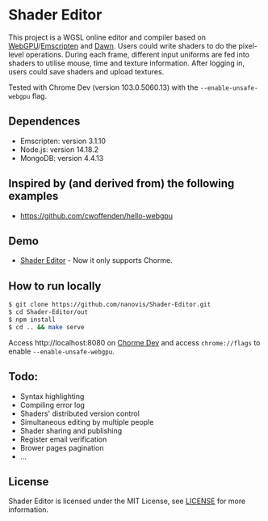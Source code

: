 # Shader Editor
This project is a WGSL online editor and compiler based on [WebGPU](https://gpuweb.github.io/gpuweb/)/[Emscripten](https://emscripten.org/) and [Dawn](https://dawn.googlesource.com/dawn). Users could write shaders to do the pixel-level operations. During each frame, different input uniforms are fed into shaders to utilise mouse, time and texture information. After logging in, users could save shaders and upload textures.

Tested with Chrome Dev (version 103.0.5060.13) with the `--enable-unsafe-webgpu` flag.

## Dependences
- Emscripten: version 3.1.10
- Node.js: version 14.18.2
- MongoDB: version 4.4.13

## Inspired by (and derived from) the following examples
- https://github.com/cwoffenden/hello-webgpu

## Demo
- [Shader Editor](https://shadereditor.kaust.edu.sa/) - Now it only supports Chorme.
## How to run locally
```sh
$ git clone https://github.com/nanovis/Shader-Editor.git
$ cd Shader-Editor/out
$ npm install
$ cd .. && make serve
```
Access http://localhost:8080 on [Chorme Dev](https://www.google.com/chrome/dev/) and access `chrome://flags` to enable `--enable-unsafe-webgpu`.
## Todo:
- Syntax highlighting
- Compiling error log
- Shaders' distributed version control
- Simultaneous editing by multiple people
- Shader sharing and publishing
- Register email verification
- Brower pages pagination 
- ...
## License
Shader Editor is licensed under the MIT License, see [LICENSE](https://github.com/nanovis/Shader-Editor/blob/main/LICENSE) for more information.
